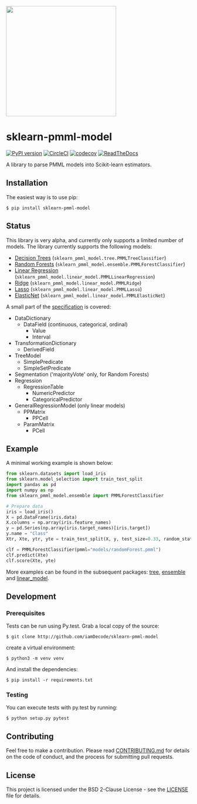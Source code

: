 <img src="https://user-images.githubusercontent.com/1223300/41346080-c2c910a0-6f05-11e8-89e9-71a72bb9543f.png" width="300">

# sklearn-pmml-model

[![PyPI version](https://badge.fury.io/py/sklearn-pmml-model.svg)](https://badge.fury.io/py/sklearn-pmml-model)
[![CircleCI](https://circleci.com/gh/iamDecode/sklearn-pmml-model.svg?style=shield)](https://circleci.com/gh/iamDecode/sklearn-pmml-model)
[![codecov](https://codecov.io/gh/iamDecode/sklearn-pmml-model/branch/master/graph/badge.svg?token=CGbbgziGwn)](https://codecov.io/gh/iamDecode/sklearn-pmml-model)
[![ReadTheDocs](https://readthedocs.org/projects/sklearn-pmml-model/badge/?version=latest&style=flat)](https://sklearn-pmml-model.readthedocs.io/en/latest/)

A library to parse PMML models into Scikit-learn estimators.

## Installation

The easiest way is to use pip:

```
$ pip install sklearn-pmml-model
```

## Status
This library is very alpha, and currently only supports a limited number of models. The library currently supports the following models:
- [Decision Trees](sklearn_pmml_model/tree) (`sklearn_pmml_model.tree.PMMLTreeClassifier`)
- [Random Forests](sklearn_pmml_model/ensemble) (`sklearn_pmml_model.ensemble.PMMLForestClassifier`)
- [Linear Regression](sklearn_pmml_model/linear_model) (`sklearn_pmml_model.linear_model.PMMLLinearRegression`)
- [Ridge](sklearn_pmml_model/linear_model) (`sklearn_pmml_model.linear_model.PMMLRidge`)
- [Lasso](sklearn_pmml_model/linear_model) (`sklearn_pmml_model.linear_model.PMMLLasso`)
- [ElasticNet](sklearn_pmml_model/linear_model) (`sklearn_pmml_model.linear_model.PMMLElasticNet`)

A small part of the [specification](http://dmg.org/pmml/v4-3/GeneralStructure.html) is covered:
- DataDictionary
  - DataField (continuous, categorical, ordinal)
    - Value
    - Interval
- TransformationDictionary
  - DerivedField
- TreeModel
  - SimplePredicate
  - SimpleSetPredicate
- Segmentation ('majorityVote' only, for Random Forests)
- Regression
  - RegressionTable
    - NumericPredictor
    - CategoricalPredictor
- GeneralRegressionModel (only linear models)
  - PPMatrix
    - PPCell
  - ParamMatrix
    - PCell
  
## Example
A minimal working example is shown below:

```python
from sklearn.datasets import load_iris
from sklearn.model_selection import train_test_split
import pandas as pd
import numpy as np
from sklearn_pmml_model.ensemble import PMMLForestClassifier

# Prepare data
iris = load_iris()
X = pd.DataFrame(iris.data)
X.columns = np.array(iris.feature_names)
y = pd.Series(np.array(iris.target_names)[iris.target])
y.name = "Class"
Xtr, Xte, ytr, yte = train_test_split(X, y, test_size=0.33, random_state=123)

clf = PMMLForestClassifier(pmml="models/randomForest.pmml")
clf.predict(Xte)
clf.score(Xte, yte)
```

More examples can be found in the subsequent packages: [tree](sklearn_pmml_model/tree), [ensemble](sklearn_pmml_model/ensemble) and [linear_model](sklearn_pmml_model/linear_model).

## Development

### Prerequisites

Tests can be run using Py.test. Grab a local copy of the source:

```
$ git clone http://github.com/iamDecode/sklearn-pmml-model
```

create a virtual environment:
```
$ python3 -m venv venv
```

And install the dependencies:

```
$ pip install -r requirements.txt
```

### Testing

You can execute tests with py.test by running:
```
$ python setup.py pytest
```

## Contributing

Feel free to make a contribution. Please read [CONTRIBUTING.md](CONTRIBUTING.md) for details on the code of conduct, and the process for submitting pull requests.

## License

This project is licensed under the BSD 2-Clause License - see the [LICENSE](LICENSE) file for details.
